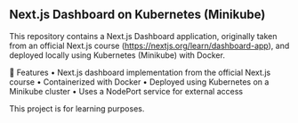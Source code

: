 ## Next.js Dashboard on Kubernetes (Minikube)

This repository contains a Next.js Dashboard application, originally taken from an official Next.js course (https://nextjs.org/learn/dashboard-app), and deployed locally using Kubernetes (Minikube) with Docker.

🚀 Features
	•	Next.js dashboard implementation from the official Next.js course
	•	Containerized with Docker
	•	Deployed using Kubernetes on a Minikube cluster
	•	Uses a NodePort service for external access

This project is for learning purposes.